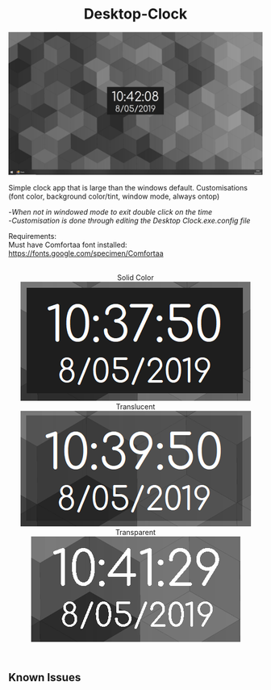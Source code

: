 <h1 align="center">Desktop-Clock</h1>
<p align="center">
  <img src="https://github.com/AllanMoorhouse23/Desktop-Clock/blob/master/Images/standardLarge.PNG" alt="App Preview" />
</p>

Simple clock app that is large than the windows default. Customisations (font color, background color/tint, window mode, always ontop)

-*When not in windowed mode to exit double click on the time* <br>
-*Customisation is done through editing the Desktop Clock.exe.config file*<br> 

Requirements:<br>
Must have Comfortaa font installed: https://fonts.google.com/specimen/Comfortaa

<p align="center">
  <br>Solid Color<br>
  <img src="https://github.com/AllanMoorhouse23/Desktop-Clock/blob/master/Images/standard.PNG" alt="App Preview" />
  <br>Translucent<br>
  <img src="https://github.com/AllanMoorhouse23/Desktop-Clock/blob/master/Images/Translucent.PNG" alt="App Preview" />
  <br>Transparent<br>
  <img src="https://github.com/AllanMoorhouse23/Desktop-Clock/blob/master/Images/TransparentSmall.PNG" alt="App Preview" />
</p>
  
<br>Known Issues<br>
-
